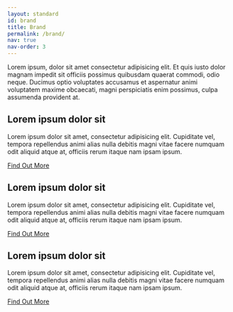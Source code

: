 ```yaml
---
layout: standard
id: brand
title: Brand
permalink: /brand/
nav: true
nav-order: 3
---
```


<div class="content-spacing">
  <div class="content-padding">
    <div class="mx-auto max-w-screen-lg text-center">
      <p>Lorem ipsum, dolor sit amet consectetur adipisicing elit. Et quis iusto dolor magnam impedit sit officiis possimus quibusdam quaerat commodi, odio neque. Ducimus optio voluptates accusamus et aspernatur animi voluptatem maxime obcaecati, magni perspiciatis enim possimus, culpa assumenda provident at.</p>
    </div>
  </div>
  <div class="content-padding content-border">
    <div class="bob">
      <div class="img">
        <div class="bg-ratio bg-ratio--3-2 bg-grey-700 bg-no-repeat bg-cover bg-center rounded lg:rounded-lg" style="background-image: url('{{site.img}}/img.jpg')"></div>
      </div>
      <div class="text">
        <h2 class="font-serif font-bold text-3xl leading-snug">Lorem ipsum dolor sit</h2>
        <p>Lorem ipsum dolor sit amet, consectetur adipisicing elit. Cupiditate vel, tempora repellendus animi alias nulla debitis magni vitae facere numquam odit aliquid atque at, officiis rerum itaque nam ipsam ipsum.</p>
        <div class="h-4"></div>
        <a href="#link" class="btn btn--sm btn--partner">Find Out More</a>
      </div>
    </div>
    <div class="bob bob--swap">
      <div class="img">
        <div class="bg-ratio bg-ratio--3-2 bg-grey-700 bg-no-repeat bg-cover bg-center rounded lg:rounded-lg" style="background-image: url('{{site.img}}/img.jpg')"></div>
      </div>
      <div class="text">
        <h2 class="font-serif font-bold text-3xl leading-snug">Lorem ipsum dolor sit</h2>
        <p>Lorem ipsum dolor sit amet, consectetur adipisicing elit. Cupiditate vel, tempora repellendus animi alias nulla debitis magni vitae facere numquam odit aliquid atque at, officiis rerum itaque nam ipsam ipsum.</p>
        <div class="h-4"></div>
        <a href="#link" class="btn btn--sm btn--partner">Find Out More</a>
      </div>
    </div>
    <div class="bob">
      <div class="img">
        <div class="bg-ratio bg-ratio--3-2 bg-grey-700 bg-no-repeat bg-cover bg-center rounded lg:rounded-lg" style="background-image: url('{{site.img}}/img.jpg')"></div>
      </div>
      <div class="text">
        <h2 class="font-serif font-bold text-3xl leading-snug">Lorem ipsum dolor sit</h2>
        <p>Lorem ipsum dolor sit amet, consectetur adipisicing elit. Cupiditate vel, tempora repellendus animi alias nulla debitis magni vitae facere numquam odit aliquid atque at, officiis rerum itaque nam ipsam ipsum.</p>
        <div class="h-4"></div>
        <a href="#link" class="btn btn--sm btn--partner">Find Out More</a>
      </div>
    </div>
  </div>
</div>
